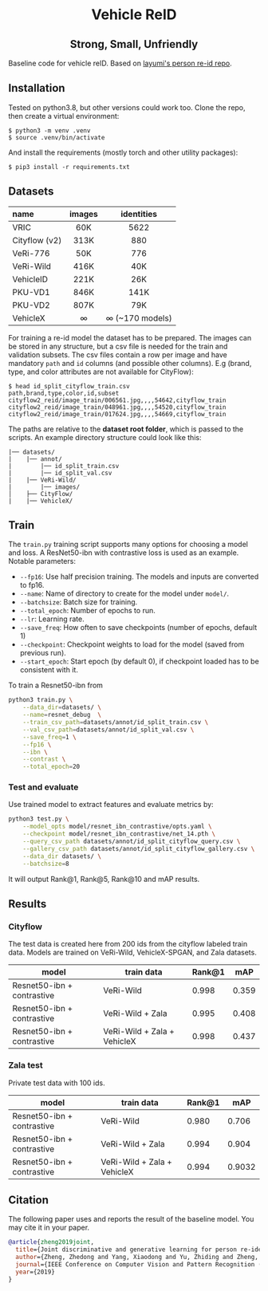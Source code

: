 <h1 align="center"> Vehicle ReID </h1>
<h2 align="center"> Strong, Small, Unfriendly </h2>

Baseline code for vehicle reID. Based on [layumi's person re-id repo](https://github.com/layumi/Person_reID_baseline_pytorch).

## Installation
Tested on python3.8, but other versions could work too.
Clone the repo, then create a virtual environment:
```
$ python3 -m venv .venv
$ source .venv/bin/activate
```
And install the requirements (mostly torch and other utility packages):
```
$ pip3 install -r requirements.txt
```

## Datasets

| name | images | identities |
| :--- | :---: | :---: |
| VRIC | 60K | 5622 |
| Cityflow (v2) | 313K | 880 |
| VeRi-776 | 50K | 776 |
| VeRi-Wild | 416K | 40K |
| VehicleID | 221K | 26K |
| PKU-VD1 | 846K | 141K |
| PKU-VD2 | 807K | 79K |
| VehicleX | ∞ | ∞ (~170 models) |


For training a re-id model the dataset has to be prepared. The images can be stored in any structure, but a csv file is needed for the train and validation subsets. The csv files contain a row per image and have mandatory `path` and `id` columns (and possible other columns). E.g (brand, type, and color attributes are not available for CityFlow):
```
$ head id_split_cityflow_train.csv 
path,brand,type,color,id,subset
cityflow2_reid/image_train/006561.jpg,,,,54642,cityflow_train
cityflow2_reid/image_train/048961.jpg,,,,54520,cityflow_train
cityflow2_reid/image_train/017624.jpg,,,,54669,cityflow_train
```
The paths are relative to the **dataset root folder**, which is passed to the
scripts. An example directory structure could look like this:
```
|── datasets/
|    |── annot/
|        |── id_split_train.csv
|        |── id_split_val.csv
|    |── VeRi-Wild/
|        |── images/ 
│    ├── CityFlow/
|    |── VehicleX/ 
```

## Train

The `train.py` training script supports many options for choosing a model and
loss. A ResNet50-ibn with contrastive loss is used as an example. Notable
parameters:
* `--fp16`: Use half precision training. The models and inputs are converted
  to fp16.
* `--name`: Name of directory to create for the model under `model/`.
* `--batchsize`: Batch size for training.
* `--total_epoch`: Number of epochs to run.
* `--lr`: Learning rate.
* `--save_freq`: How often to save checkpoints (number of epochs, default 1)
* `--checkpoint`: Checkpoint weights to load for the model (saved from
  previous run).
* `--start_epoch`: Start epoch (by default 0), if checkpoint loaded has to be
  consistent with it.

To train a Resnet50-ibn from

```bash
python3 train.py \
    --data_dir=datasets/ \
    --name=resnet_debug  \
    --train_csv_path=datasets/annot/id_split_train.csv \
    --val_csv_path=datasets/annot/id_split_val.csv \
    --save_freq=1 \
    --fp16 \
    --ibn \
    --contrast \
    --total_epoch=20
```

### Test and evaluate

Use trained model to extract features and evaluate metrics by:

```bash
python3 test.py \
    --model_opts model/resnet_ibn_contrastive/opts.yaml \
    --checkpoint model/resnet_ibn_contrastive/net_14.pth \
    --query_csv_path datasets/annot/id_split_cityflow_query.csv \
    --gallery_csv_path datasets/annot/id_split_cityflow_gallery.csv \
    --data_dir datasets/ \
    --batchsize=8
```
It will output Rank@1, Rank@5, Rank@10 and mAP results.



## Results
### Cityflow 
The test data is created here from 200 ids from the cityflow labeled train data.
Models are trained on VeRi-Wild, VehicleX-SPGAN, and Zala datasets.

| model | train data | Rank@1 | mAP | 
|---|---|---|---|
| Resnet50-ibn + contrastive | VeRi-Wild | 0.998| 0.359 | 
| Resnet50-ibn + contrastive | VeRi-Wild + Zala | 0.995 | 0.408 |
| Resnet50-ibn + contrastive | VeRi-Wild + Zala + VehicleX | 0.998 |0.437 |

### Zala test
Private test data with 100 ids.

| model | train data | Rank@1 | mAP | 
|---|---|---|---|
| Resnet50-ibn + contrastive | VeRi-Wild | 0.980| 0.706 |
| Resnet50-ibn + contrastive | VeRi-Wild + Zala | 0.994 | 0.904 |
| Resnet50-ibn + contrastive | VeRi-Wild + Zala + VehicleX |0.994 |0.9032 |



## Citation
The following paper uses and reports the result of the baseline model. You may cite it in your paper.
```bib
@article{zheng2019joint,
  title={Joint discriminative and generative learning for person re-identification},
  author={Zheng, Zhedong and Yang, Xiaodong and Yu, Zhiding and Zheng, Liang and Yang, Yi and Kautz, Jan},
  journal={IEEE Conference on Computer Vision and Pattern Recognition (CVPR)},
  year={2019}
}
```


